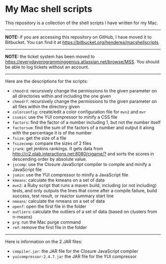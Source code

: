 My Mac shell scripts
====================

This repository is a collection of the shell scripts I have written for my Mac.

---

**NOTE:** if you are accessing this repository on GitHub, I have moved it to Bitbucket.  You can find it at <https://bitbucket.org/henderea/macshellscripts>.

---

**NOTE:** the ticket system has been moved to <https://everydayprogramminggenius.atlassian.net/browse/MSS>.  You should be able to log tickets without an account.

---

Here are the descriptions for the scripts:

* `chmodrd`: recursively change the permissions to the given parameter on all directories within and including the one given
* `chmodrf`: recursively change the permissions to the given parameter on all files within the directory given
* `colorconfig`: create/edit a color configuration file for `mvn2` and `mvr`
* `cssmin`: use the YUI compressor to minify a CSS file
* `factors`: find the factor of a number including 1, but not the number itself
* `factorsum`: find the sum of the factors of a number and output it along with the percentage it is of the number
* `fsize`: get the size of a file
* `fsizecomp`: compare the sizes of 2 files
* `jrank`: get jenkins rankings.  It gets data from <http://ci2.plab.interactions.net:8080/cigame/?> and sorts the scores in descending order by absolute value.
* `jscomp`: use the Closure JavaScript compiler to compile and minify a JavaScript file
* `jsmin`: use the YUI compressor to minify a JavaScript file
* `kmeans`: calculate the kmeans on a set of data
* `mvn2`: a Ruby script that runs a maven build, including (or not including) tests, and only outputs the lines that come after a compile failure, build success, test result, or reactor summary start line
* `nmeans`: calculate the nmeans on a set of data
* `openf`: open the first file in the folder
* `outliers`: calculate the outliers of a set of data (based on clusters from n-means)
* `prg`: run the Mac purge command
* `rmf`: remove the first file in the folder

---

Here is information on the 2 JAR files:

* `compiler.jar`: the JAR file for the Closure JavaScript compiler
* `yuicompressor-2.4.7.jar` the JAR file for the YUI compressor